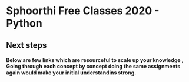 # Sphoorthi Free Classes 2020 - Python

## Next steps

#### Below are few links which are resourceful to scale up your knowledge , Going through each concept by concept doing the same assignments again would make your initial understandins strong.
